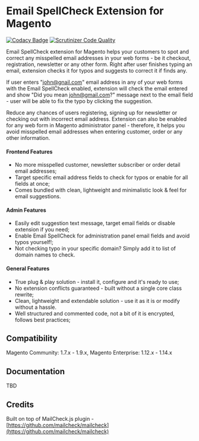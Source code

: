 # Email SpellCheck Extension for Magento

[![Codacy Badge](https://api.codacy.com/project/badge/grade/2f4ac840363d45de8a1e53be45c8ba03)](https://www.codacy.com/app/raivis-vitols/magento-email-spellcheck)
[![Scrutinizer Code Quality](https://scrutinizer-ci.com/g/raivis-vitols/magento-email-spellcheck/badges/quality-score.png?b=master)](https://scrutinizer-ci.com/g/raivis-vitols/magento-email-spellcheck/?branch=master)

Email SpellCheck extension for Magento helps your customers to spot and correct any misspelled email addresses in your web forms - be it checkout, registration, newsletter or any other form. Right after user finishes typing an email, extension checks it for typos and suggests to correct it if finds any.

If user enters "john@gnail.com" email address in any of your web forms with the Email SpellCheck enabled, extension will check the email entered and show "Did you mean john@gmail.com?" message next to the email field - user will be able to fix the typo by clicking the suggestion.

Reduce any chances of users registering, signing up for newsletter or checking out with incorrect email address. Extension can also be enabled for any web form in Magento administrator panel - therefore, it helps you avoid misspelled email addresses when entering customer, order or any other information.

#### Frontend Features

- No more misspelled customer, newsletter subscriber or order detail email addresses;
- Target specific email address fields to check for typos or enable for all fields at once;
- Comes bundled with clean, lightweight and minimalistic look & feel for email suggestions.

#### Admin Features

- Easily edit suggestion text message, target email fields or disable extension if you need;
- Enable Email SpellCheck for administration panel email fields and avoid typos yourself!;
- Not checking typo in your specific domain? Simply add it to list of domain names to check.

#### General Features
- True plug & play solution - install it, configure and it's ready to use;
- No extension conflicts guaranteed - built without a single core class rewrite;
- Clean, lightweight and extendable solution - use it as it is or modify without a hassle.
- Well structured and commented code, not a bit of it is encrypted, follows best practices;

## Compatibility
Magento Community: 1.7.x - 1.9.x, Magento Enterprise: 1.12.x - 1.14.x

## Documentation
TBD

## Credits
Built on top of MailCheck.js plugin - [https://github.com/mailcheck/mailcheck](https://github.com/mailcheck/mailcheck)
